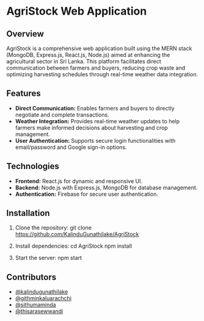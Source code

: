# AgriStock Web Application

## Overview
AgriStock is a comprehensive web application built using the MERN stack (MongoDB, Express.js, React.js, Node.js) aimed at enhancing the agricultural sector in Sri Lanka. This platform facilitates direct communication between farmers and buyers, reducing crop waste and optimizing harvesting schedules through real-time weather data integration.

## Features
- **Direct Communication:** Enables farmers and buyers to directly negotiate and complete transactions.
- **Weather Integration:** Provides real-time weather updates to help farmers make informed decisions about harvesting and crop management.
- **User Authentication:** Supports secure login functionalities with email/password and Google sign-in options.

## Technologies
- **Frontend:** React.js for dynamic and responsive UI.
- **Backend:** Node.js with Express.js, MongoDB for database management.
- **Authentication:** Firebase for secure user authentication.

## Installation
1. Clone the repository:
git clone https://github.com/KalinduGunathilake/AgriStock


2. Install dependencies:
cd AgriStock
npm install


3. Start the server:
npm start



## Contributors
- [@kalindugunathilake](https://github.com/KalinduGunathilake)
- [@githminkaluarachchi](https://github.com/Githmin01)
- [@sithumaminda](https://github.com/SithumAminda)
- [@thisarasewwandi](https://github.com/Thisaraa13)
